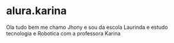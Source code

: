 # alura.karina
Ola tudo bem me chamo Jhony e sou da escola Laurinda e estudo tecnologia e Robotica com a professora Karina 
